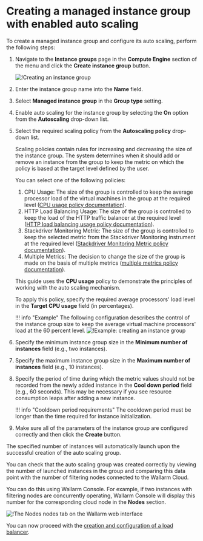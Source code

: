 [img-creating-instance-group]:          ../../../images/installation-gcp/auto-scaling/common/autoscaling-group-guide/create-instance-group.png
[img-create-instance-group-example]:    ../../../images/installation-gcp/auto-scaling/common/autoscaling-group-guide/create-scalable-instance-group.png
[img-checking-nodes-operation]:         ../../../images/cloud-node-status.png

[link-cpu-usage-policy]:                            https://cloud.google.com/compute/docs/autoscaler/scaling-cpu-load-balancing
[link-http-load-balancing-policy]:                  https://cloud.google.com/compute/docs/autoscaler/scaling-cpu-load-balancing#scaling_based_on_https_load_balancing_serving_capacity
[link-stackdriver-monitoring-metric-policy]:        https://cloud.google.com/compute/docs/autoscaler/scaling-stackdriver-monitoring-metrics
[link-multiple-metrics-policy]:                     https://cloud.google.com/compute/docs/autoscaler/multiple-policies
[link-creating-load-balancer]:                      load-balancing-guide.md

#  Creating a managed instance group with enabled auto scaling

To create a managed instance group and configure its auto scaling, perform the following steps:

1.  Navigate to the **Instance groups** page in the **Compute Engine** section of the menu and click the **Create instance group** button.

    ![!Creating an instance group][img-creating-instance-group]

2.  Enter the instance group name into the **Name** field.

3.  Select **Managed instance group** in the **Group type** setting.

4.  Enable auto scaling for the instance group by selecting the **On** option from the **Autoscaling** drop-down list.

5.  Select the required scaling policy from the **Autoscaling policy** drop-down list. 
    
    Scaling policies contain rules for increasing and decreasing the size of the instance group. The system determines when it should add or remove an instance from the group to keep the metric on which the policy is based at the target level defined by the user.
    
    You can select one of the following policies:
    
    1.  CPU Usage: The size of the group is controlled to keep the average processor load of the virtual machines in the group at the required level ([CPU usage policy documentation][link-cpu-usage-policy]).
    2.  HTTP Load Balancing Usage: The size of the group is controlled to keep the load of the HTTP traffic balancer at the required level ([HTTP load balancing usage policy documentation][link-http-load-balancing-policy]).
    3.  Stackdriver Monitoring Metric: The size of the group is controlled to keep the selected metric from the Stackdriver Monitoring instrument at the required level ([Stackdriver Monitoring Metric policy documentation][link-stackdriver-monitoring-metric-policy]).
    4.  Multiple Metrics: The decision to change the size of the group is made on the basis of multiple metrics ([multiple metrics policy documentation][link-multiple-metrics-policy]). 
    
    This guide uses the **CPU usage** policy to demonstrate the principles of working with the auto scaling mechanism.
    
    To apply this policy, specify the required average processors' load level in the **Target CPU usage** field (in percentages).
    
    !!! info "Example"
        The following configuration describes the control of the instance group size to keep the average virtual machine processors' load at the 60 percent level.
        ![!Example: creating an instance group][img-create-instance-group-example]

6.  Specify the minimum instance group size in the **Minimum number of instances** field (e.g., two instances).

7.  Specify the maximum instance group size in the **Maximum number of instances** field (e.g., 10 instances).

8.  Specify the period of time during which the metric values should not be recorded from the newly added instance in the **Cool down period** field (e.g., 60 seconds). This may be necessary if you see resource consumption leaps after adding a new instance. 

    !!! info "Cooldown period requirements"
        The cooldown period must be longer than the time required for instance initialization.

9.  Make sure all of the parameters of the instance group are configured correctly and then click the **Create** button.

The specified number of instances will automatically launch upon the successful creation of the auto scaling group.

You can check that the auto scaling group was created correctly by viewing the number of launched instances in the group and comparing this data point with the number of filtering nodes connected to the Wallarm Cloud.

You can do this using Wallarm Console. For example, if two instances with filtering nodes are concurrently operating, Wallarm Console will display this number for the corresponding cloud node in the **Nodes** section.

![!The **Nodes** nodes tab on the Wallarm web interface][img-checking-nodes-operation]

You can now proceed with the [creation and configuration of a load balancer][link-creating-load-balancer].